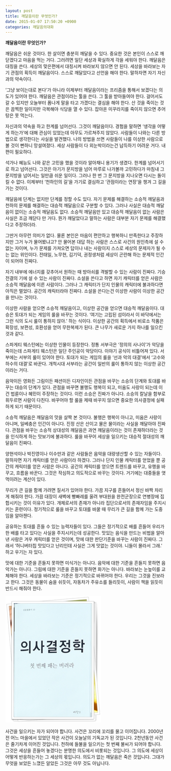 ```yaml
---
layout: post
title: 깨달음이란 무엇인가?
date: 2015-01-07 17:50:20 +0900
categories: 깨달음의대화
---
```

**깨달음이란 무엇인가?** 

  


깨달음은 쉬운 것이다. 한 살이면 충분히 깨달을 수 있다. 중요한 것은 본인이 스스로 깨닫겠다고 마음을 먹는 거다. 그러려면 일단 세상과 확실하게 각을 세워야 한다. 깨달음은 대칭을 쓴다. 세상의 맞은편에서 대칭시켜 바라보지 않으면 안 된다. 세상을 바라보는 자기 관점의 획득이 깨달음이다. 스스로 깨달았다고 선언을 해야 한다. 말하자면 자기 자신과의 약속이다. 

  


‘그냥 보이는대로 본다’가 아니라 이제부터 깨달음이라는 프리즘을 통해서 보겠다는 의도가 있어야 한다. 깨달음은 관점이라는 툴을 쓴다. 그 툴을 받아들여야 한다. 걸어서도 갈 수 있지만 오늘부터 폼나게 말을 타고 가겠다는 결심을 해야 한다. 산 것을 죽이는 것은 끔찍한 일이지만 극복해야 식당을 열 수 있다. 잡아온 미꾸라지를 죽이지 않으면 추어탕은 못 먹는다. 

  


자신과의 약속을 하고 한계를 넘어선다. 그것이 깨달음이다. 경험을 말하면 ‘생각을 어떻게 하는가’에 대해 관심이 있었는데 아무도 가르쳐주지 않았다. 사람들이 나와는 다른 방법으로 생각한다는 사실을 발견했다. 나의 방법을 쓰면 사람들이 나를 이상한 사람으로 볼 것이 뻔하니 망설여졌다. 세상 사람들이 다 외눈박이라는건 납득하기 어려운 거다. 내 편이 필요하다. 

  


석가나 혜능도 나와 같은 고민을 했을 것이라 알아채니 용기가 생겼다. 한계를 넘어서기로 하고 넘어선다. 그것은 아기가 문지방을 넘어 마루로 나가볼까 고민하다가 마침내 그 문지방을 넘어서는 일만큼 쉬운 일이다. 그러나 한 번 그 문지방을 지나오면 다시는 돌이킬 수 없다. 이제부터 ‘천하인의 길’을 가기로 결심하고 ‘관점이라는 연장’을 챙겨 그 길을 가는 것이다. 

  


깨달음에 단계는 없지만 단계를 정할 수도 있다. 자기 문제를 해결하는 소승적 깨달음과 천하의 문제를 해결하는 대승적 깨달음으로 구분할 수 있다. 그러나 사실은 대승적 깨달음이 없이는 소승적 깨달음도 없다. 소승적 깨달음만 있고 대승적 깨달음이 없는 사람은 사실은 조금 깨닫다 만 거다. 뭔가 깨달았다고 말하는 사람은 대부분 자기 문제를 해결했다고 주장하더라. 

  


그딴거 아무런 의미가 없다. 물론 본인은 마음이 편안하고 행복하니 만족한다고 주장하지만 그거 누가 물어봤냐고? 안 물어본 대답 하는 사람은 스스로 사건의 원인측에 설 수 없는 자이며, 누가 문제를 가져오면 답이나 내는 사람이지 스스로 세상의 문제자가 될 수는 없는 위인이다. 전태일, 노무현, 김기덕, 권정생처럼 세상이 곤란해 하는 문제적 인간이 되어야 진짜다. 

  


자기 내부에 에너지를 갖추어서 원하는 때 방아쇠를 격발할 수 있는 사람이 진짜다. 기승전결의 기에 설 수 있는 사람이 진짜다. 소설을 쓴다고 하면 자기 캐릭터를 얻은 사람은 소승적 깨달음에 이른 사람이다. 그러나 그 캐릭터가 단지 인물의 캐릭터에 불과하다면 아직은 멀었다. 공간의 캐릭터라야 진짜다. 소설을 쓴다는건 이상한 사람이 이상한 공간을 만나는 것이다. 

  


이상한 사람을 얻으면 소승적 깨달음이고, 이상한 공간을 얻으면 대승적 깨달음이다. 대승은 토대가 되는 게임의 룰을 바꾸는 것이다. ‘여기는 고립된 섬이라서 이 바닥에서는 그런 식의 도시 룰이 통하지 않아.’ 하는 식이다. 이상한 공간의 획득에서 비로소 작품은 확장성, 보편성, 호환성을 얻어 무한복제가 된다. 큰 나무가 새로운 가지 하나를 일으킨 것과 같다. 

  


스파게티 웨스턴에는 이상한 인물이 등장한다. 정통 서부극은 ‘정의의 사나이’가 악당을 죽이는데 스파게티 웨스턴은 일단 주인공이 악당이다. 이야기 공식이 비틀어져 있다. 서부에는 서부의 룰이 있어야 한다. 토대가 되는 게임의 룰을 ‘선과 악의 대결’에서 ‘고수와 하수의 대결’로 바꾼다. 개척시대 서부라는 공간이 일반의 룰이 통하지 않는 이상한 공간이라는 거다. 

  


음악이든 영화든 그림이든 패션이든 디자인이든 관점을 바꾸는 소승의 단계와 토대를 바꾸는 대승의 단계가 있다. 관점을 바꾸면 불행도 행복이 되고, 미움도 사랑이 되는데 이건 법륜이나 혜민이 주장하는 것이다. 이런 소승은 진짜가 아니다. 소승의 칼날을 함부로 휘두르면 사람이 다친다. 바꾸어야 할 룰을 제때 바꾸지 않으면 중요한 의사결정에 실패하게 되기 때문이다. 

  


소승적 깨달음은 깨달음의 맛을 살짝 본 것이다. 불행은 행복이 아니고, 미움은 사랑이 아니며, 일베충은 인간이 아니다. 진정 산은 산이고 물은 물이라는 사실을 깨달아야 진짜다. 관점을 바꾸는 소승적 상대성의 깨달음은 과연 깨달음이라는 것이 존재하더라는 것을 인식하게 하는 맛보기에 불과하다. 룰을 바꾸어 세상을 일으키는 대승적 절대성의 깨달음이 진짜다. 

  


양현석이나 박진영이나 이수만과 같은 사람들은 음악을 대량생산할 수 있는 자들이다. 말하자면 자기 캐릭터를 얻은 사람이라 하겠다. 그러나 단지 인물 캐릭터를 얻었을 뿐 공간의 캐릭터를 얻은 사람은 아니다. 공간의 캐릭터를 얻으면 트렌드를 바꾸고, 유행을 바꾸고, 흐름을 바꾼다. 그것은 작심하고 의도적으로 바꾸는 것이다. 거기에는 대중들을 엿먹이려는 계산이 있다. 

  


무리가 큰 길을 함께 가려면 질서가 있어야 한다. 가끔 지구를 흔들어서 정신 바짝 차리게 해줘야 한다. 가끔 대장이 새벽에 빵빠레를 울려 부대원을 완전군장으로 연병장에 집합시키는 것이 이유가 있다. 개체로서의 존재가 아니라 집단으로서의 존재자임을 주지시키는 훈련이다. 정기적으로 룰을 바꾸고 토대를 바꿀 때 무리가 큰 길을 함께 가는 도중임을 알아챈다. 

  


공유하는 토대를 흔들 수 있는 능력자들이 있다. 그들은 정기적으로 배를 흔들어 우리가 한 배를 타고 있다는 사실을 주지시키는데 성공한다. 맛있는 음식을 만드는 비법을 알아낸 사람은 겨우 캐릭터를 얻은 것이며, 맛에 대한 판단기준을 바꾸는 사람이 진짜다. 그래서 ‘허니버터칩 맛있다고 난리인데 사실은 그게 맛없는 것이야. 니들이 몰라서 그래.' 하고 우기는 자 있다. 

  


맛에 대한 기준을 흔들지 못하면 미식가는 아니다. 음악에 대한 기준을 흔들지 못하면 음악가는 아니다. 그림에 대한 기준을 흔들지 못하면 화가는 아니다. 바라보는 눈높이를 교체해야 한다. 세상을 바라보는 기준은 정기적으로 바뀌어야 한다. 우리는 그것을 진보라고 한다. 그것은 동물이 숨을 쉬듯이, 자동차가 주유소를 들리듯이, 사람이 책을 읽듯이 반드시 해줘야 한다. 

  



<img src="files/attach/images/198/708/553/111.JPG" alt="111.JPG" width="300" height="397" /> 

  


사건을 일으키는 자가 되어야 합니다. 사건은 꼬리에 꼬리를 물고 이어집니다. 2000년 전 어느 마을에서 있었던 작은 사건이 오늘날의 기독교가 된 것입니다. 2천년동안 사건은 줄기차게 이어진 것입니다. 천하에 들불을 일으키는 첫 번째 불씨가 되어야 합니다. 그것은 세상을 흔들어 놓겠다는 분명한 의도에서 비롯되는 것입니다. 그 의도에 세상이 어떻게 반응하는가는 그 세상의 몫입니다. 의도가 없는 깨달음은 죽은 것입니다. 그대가 무엇을 보았든 느꼈든 알았든 그것은 아무 것도 아닙니다.